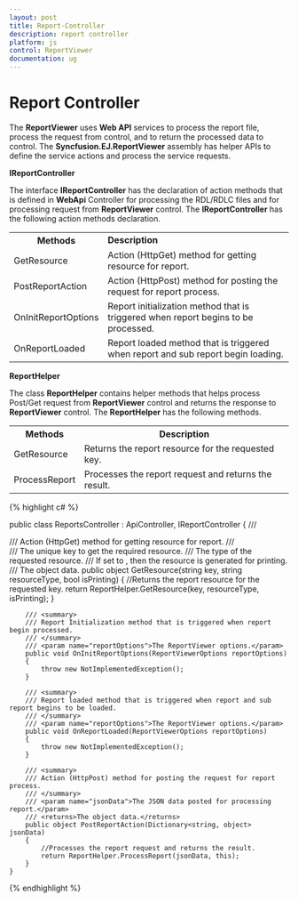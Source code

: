 ```yaml
---
layout: post
title: Report-Controller
description: report controller
platform: js
control: ReportViewer
documentation: ug
---
```


# Report Controller

The **ReportViewer** uses **Web API** services to process the report file, process the request from control, and to return the processed data to control. The **Syncfusion.EJ.ReportViewer** assembly has helper APIs to define the service actions and process the service requests. 

**IReportController**

The interface **IReportController** has the declaration of action methods that is defined in **WebApi** Controller for processing the RDL/RDLC files and for processing request from **ReportViewer** control. The **IReportController** has the following action methods declaration. 

<table>
<tr>
<th>
<b>Methods</b></th><td>
<b>Description</b></td></tr>
<tr>
<td>
GetResource</td><td>
Action (HttpGet) method for getting resource for report. </td></tr>
<tr>
<td>
PostReportAction</td><td>
Action (HttpPost) method for posting the request for report process. </td></tr>
<tr>
<td>
OnInitReportOptions</td><td>
Report initialization method that is triggered when report begins to be processed.</td></tr>
<tr>
<td>
OnReportLoaded</td><td>
Report loaded method that is triggered when report and sub report begin loading.</td></tr>
</table>

**ReportHelper**

The class **ReportHelper** contains helper methods that helps process Post/Get request from **ReportViewer** control and returns the response to **ReportViewer** control. The **ReportHelper** has the following methods. 

<table>
<tr>
<th>
<b>Methods</b></th><th>
<b>Description</b></th></tr>
<tr>
<td>
GetResource</td><td>
Returns the report resource for the requested key.</td></tr>
<tr>
<td>
ProcessReport</td><td>
Processes the report request and returns the result.</td></tr>
</table>


{% highlight c# %}



public class ReportsController : ApiController, IReportController
    {
        /// <summary>
        /// Action (HttpGet) method for getting resource for report.
        /// </summary>
        /// <param name="key">The unique key to get the required resource.</param>
        /// <param name="resourceType">The type of the requested resource.</param>
        /// <param name="isPrinting">If set to <see langword="true"/>, then the resource is generated for printing.</param>
        /// <returns>The object data.</returns>
        public object GetResource(string key, string resourceType, bool isPrinting)
        {
            //Returns the report resource for the requested key.
            return ReportHelper.GetResource(key, resourceType, isPrinting);
        }

        /// <summary>
        /// Report Initialization method that is triggered when report begin processed.
        /// </summary>
        /// <param name="reportOptions">The ReportViewer options.</param>
        public void OnInitReportOptions(ReportViewerOptions reportOptions)
        {
            throw new NotImplementedException();
        }

        /// <summary>
        /// Report loaded method that is triggered when report and sub report begins to be loaded.
        /// </summary>
        /// <param name="reportOptions">The ReportViewer options.</param>
        public void OnReportLoaded(ReportViewerOptions reportOptions)
        {
            throw new NotImplementedException();
        }

        /// <summary>
        /// Action (HttpPost) method for posting the request for report process. 
        /// </summary>
        /// <param name="jsonData">The JSON data posted for processing report.</param>
        /// <returns>The object data.</returns>
        public object PostReportAction(Dictionary<string, object> jsonData)
        {
            //Processes the report request and returns the result.
            return ReportHelper.ProcessReport(jsonData, this);
        }
    }


{% endhighlight %}



